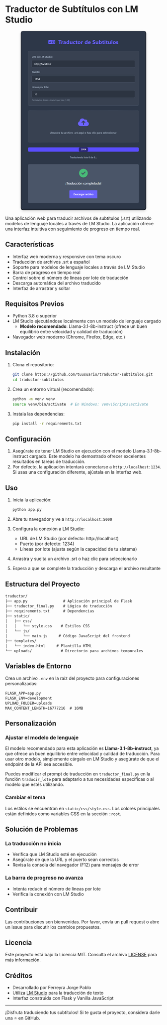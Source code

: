 # Traductor de Subtítulos con LM Studio

<div align="center">
  <img src="image/pagina.png" alt="Captura de pantalla de la aplicación" style="max-width: 80%; border-radius: 8px; box-shadow: 0 4px 8px rgba(0,0,0,0.1);">
</div>

Una aplicación web para traducir archivos de subtítulos (.srt) utilizando modelos de lenguaje locales a través de LM Studio. La aplicación ofrece una interfaz intuitiva con seguimiento de progreso en tiempo real.

## Características

- Interfaz web moderna y responsive con tema oscuro
- Traducción de archivos .srt a español
- Soporte para modelos de lenguaje locales a través de LM Studio
- Barra de progreso en tiempo real
- Control sobre el número de líneas por lote de traducción
- Descarga automática del archivo traducido
- Interfaz de arrastrar y soltar

## Requisitos Previos

- Python 3.8 o superior
- LM Studio ejecutándose localmente con un modelo de lenguaje cargado
  - **Modelo recomendado**: Llama-3.1-8b-instruct (ofrece un buen equilibrio entre velocidad y calidad de traducción)
- Navegador web moderno (Chrome, Firefox, Edge, etc.)

## Instalación

1. Clona el repositorio:
   ```bash
   git clone https://github.com/tuusuario/traductor-subtitulos.git
   cd traductor-subtitulos
   ```

2. Crea un entorno virtual (recomendado):
   ```bash
   python -m venv venv
   source venv/bin/activate  # En Windows: venv\Scripts\activate
   ```

3. Instala las dependencias:
   ```bash
   pip install -r requirements.txt
   ```

## Configuración

1. Asegúrate de tener LM Studio en ejecución con el modelo Llama-3.1-8b-instruct cargado. Este modelo ha demostrado ofrecer excelentes resultados en tareas de traducción.
2. Por defecto, la aplicación intentará conectarse a `http://localhost:1234`. Si usas una configuración diferente, ajústala en la interfaz web.

## Uso

1. Inicia la aplicación:
   ```bash
   python app.py
   ```

2. Abre tu navegador y ve a `http://localhost:5000`

3. Configura la conexión a LM Studio:
   - URL de LM Studio (por defecto: http://localhost)
   - Puerto (por defecto: 1234)
   - Líneas por lote (ajusta según la capacidad de tu sistema)

4. Arrastra y suelta un archivo .srt o haz clic para seleccionarlo

5. Espera a que se complete la traducción y descarga el archivo resultante

## Estructura del Proyecto

```
traductor/
├── app.py                # Aplicación principal de Flask
├── traductor_final.py    # Lógica de traducción
├── requirements.txt      # Dependencias
├── static/
│   ├── css/
│   │   └── style.css    # Estilos CSS
│   └── js/
│       └── main.js     # Código JavaScript del frontend
├── templates/
│   └── index.html     # Plantilla HTML
└── uploads/             # Directorio para archivos temporales
```

## Variables de Entorno

Crea un archivo `.env` en la raíz del proyecto para configuraciones personalizadas:

```
FLASK_APP=app.py
FLASK_ENV=development
UPLOAD_FOLDER=uploads
MAX_CONTENT_LENGTH=16777216  # 16MB
```

## Personalización

### Ajustar el modelo de lenguaje

El modelo recomendado para esta aplicación es **Llama-3.1-8b-instruct**, ya que ofrece un buen equilibrio entre velocidad y calidad de traducción. Para usar otro modelo, simplemente cárgalo en LM Studio y asegúrate de que el endpoint de la API sea accesible.

Puedes modificar el prompt de traducción en `traductor_final.py` en la función `traducir_lote` para adaptarlo a tus necesidades específicas o al modelo que estés utilizando.

### Cambiar el tema

Los estilos se encuentran en `static/css/style.css`. Los colores principales están definidos como variables CSS en la sección `:root`.

## Solución de Problemas

### La traducción no inicia
- Verifica que LM Studio esté en ejecución
- Asegúrate de que la URL y el puerto sean correctos
- Revisa la consola del navegador (F12) para mensajes de error

### La barra de progreso no avanza
- Intenta reducir el número de líneas por lote
- Verifica la conexión con LM Studio

## Contribuir

Las contribuciones son bienvenidas. Por favor, envía un pull request o abre un issue para discutir los cambios propuestos.

## Licencia

Este proyecto está bajo la Licencia MIT. Consulta el archivo [LICENSE](LICENSE) para más información.

## Créditos

- Desarrollado por Ferreyra Jorge Pablo
- Utiliza [LM Studio](https://lmstudio.ai/) para la traducción de texto
- Interfaz construida con Flask y Vanilla JavaScript

---

¡Disfruta traduciendo tus subtítulos! Si te gusta el proyecto, considera darle una ⭐ en GitHub.
